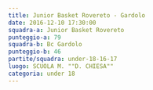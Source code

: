 ```yaml
---
title: Junior Basket Rovereto - Gardolo
date: 2016-12-10 17:30:00
squadra-a: Junior Basket Rovereto
punteggio-a: 79
squadra-b: Bc Gardolo
punteggio-b: 46
partite/squadra: under-18-16-17
luogo: SCUOLA M. ""D. CHIESA""
categoria: under 18
---
```

